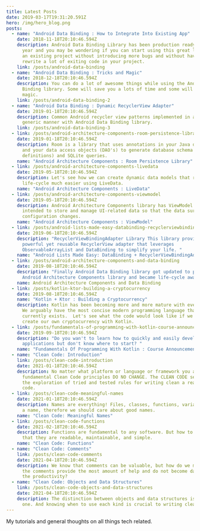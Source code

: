 ```yaml
---
title: Latest Posts
date: 2019-03-17T19:31:20.591Z
hero: /img/hero_blog.png
posts:
  - name: "Android Data Binding : How to Integrate Into Existing App"
    date: 2018-11-18T20:10:46.594Z
    description: Android Data Binding Library has been production ready for almost a
      year and you may be wondering if you can start using this great library in
      an existing project without introducing more bugs and without having to
      rewrite a lot of exiting code in your project.
    link: /posts/android-data-binding
  - name: "Android Data Binding : Tricks and Magic"
    date: 2018-12-18T20:10:46.594Z
    description: You can do a lot of awesome things while using the Android Data
      Binding library. Some will save you a lots of time and some will seem like
      magic.
    link: /posts/android-data-binding-2
  - name: "Android Data Binding : Dynamic RecyclerView Adapter"
    date: 2019-01-18T20:10:46.594Z
    description: Common Android recycler view patterns implemented in a reactive and
      generic manner with Android Data Binding library.
    link: /posts/android-data-binding-3
  - link: /posts/android-architecture-components-room-persistence-library
    date: 2019-01-18T20:10:46.594Z
    description: Room is a library that uses annotations in your Java data models
      and your data access objects (DAO's) to generate database schema (table
      definitions) and SQLite queries.
    name: "Android Architecture Components : Room Persistence Library"
  - link: /posts/android-architecture-components-livedata
    date: 2019-05-18T20:10:46.594Z
    description: Let's see how we can create dynamic data models that respect
      life-cycle much easier using LiveData.
    name: "Android Architecture Components : LiveData"
  - link: /posts/android-architecture-components-viewmodel
    date: 2019-05-18T20:10:46.594Z
    description: Android Architecture Components library has ViewModel class that is
      intended to store and manage UI-related data so that the data survives
      configuration changes.
    name: "Android Architecture Components : ViewModel"
  - link: /posts/android-lists-made-easy-databinding-recyclerviewbindingadapter-library
    date: 2019-06-18T20:10:46.594Z
    description: "RecyclerViewBindingAdapter Library This library provides a
      powerful yet reusable RecyclerView adapter that leverages
      ObservableArrayList and DataBinding to simplify your life. "
    name: "Android Lists Made Easy: DataBinding + RecyclerViewBindingAdapter Library"
  - link: /posts/android-architecture-components-and-data-binding
    date: 2019-08-18T20:10:46.594Z
    description: "Finally Android Data Binding library got updated to play nice with
      Android Architecture Components library and became life-cycle aware! "
    name: Android Architecture Components and Data Binding
  - link: /posts/kotlin-ktor-building-a-cryptocurrency
    date: 2019-08-18T20:10:46.594Z
    name: "Kotlin + Ktor : Building a Cryptocurrency"
    description: Kotlin has been becoming more and more mature with every release.
      We arguably have the most concise modern programming language that
      currently exists.  Let's see what the code would look like if we were to
      create our own cryptocurrency with Kotlin.
  - link: /posts/fundamentals-of-programming-with-kotlin-course-announcement
    date: 2019-09-18T20:10:46.594Z
    description: "Do you wan't to learn how to quickly and easily develop
      applications but don't know where to start? "
    name: "Fundamentals Of Programming With Kotlin : Course Announcement"
  - name: "Clean Code: Introduction"
    link: /posts/clean-code-introduction
    date: 2021-01-18T20:10:46.594Z
    description: No matter what platform or language or framework you are using, the
      fundamental Clean Code principles DO NO CHANGE. The CLEAN CODE series is
      the exploration of tried and tested rules for writing clean a readable
      code.
  - link: /posts/clean-code-meaningful-names
    date: 2021-01-18T20:10:46.594Z
    description: Names are everything! Files, classes, functions, variables all need
      a name, therefore we should care about good names.
    name: "Clean Code: Meaningful Names"
  - link: /posts/clean-code-functions
    date: 2021-02-18T20:10:46.594Z
    description: Functions are fundamental to any software. But how to write them so
      that they are readable, maintainable, and simple.
    name: "Clean Code: Functions"
  - name: "Clean Code: Comments"
    link: /posts/clean-code-comments
    date: 2021-04-18T20:10:46.594Z
    description: We know that comments can be valuable, but how do we make sure that
      the comments provide the most amount of help and do not become damaging to
      the productivity?
  - name: "Clean Code: Objects and Data Structures"
    link: /posts/clean-code-objects-and-data-structures
    date: 2021-04-18T20:10:46.594Z
    description: The distinction between objects and data structures is an important
      one. And knowing when to use each kind is crucial to writing clean code.
---
```

My tutorials and general thoughts on all things tech related.